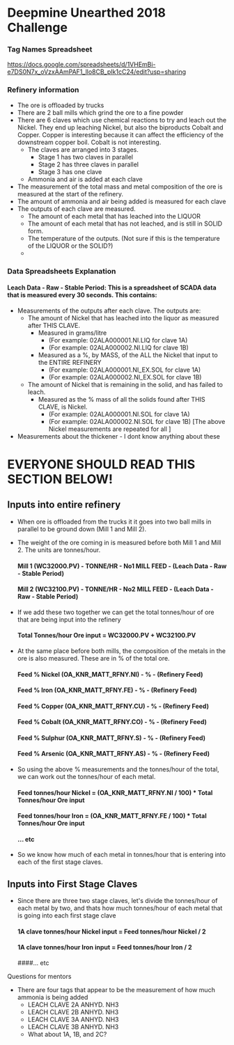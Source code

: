 # Deepmine Unearthed 2018 Challenge

### Tag Names Spreadsheet
https://docs.google.com/spreadsheets/d/1VHEmBi-e7DS0N7x_oVzxAAmPAF1_llo8CB_pIk1cC24/edit?usp=sharing


### Refinery information
- The ore is offloaded by trucks
- There are 2 ball mills which grind the ore to a fine powder
- There are 6 claves which use chemical reactions to try and leach out the Nickel. They end up leaching Nickel, but also the biproducts Cobalt and Copper. Copper is interesting because it can affect the efficiency of the downstream copper boil. Cobalt is not interesting.
    - The claves are arranged into 3 stages.
        - Stage 1 has two claves in parallel
        - Stage 2 has three claves in parallel
        - Stage 3 has one clave
    - Ammonia and air is added at each clave
- The measurement of the total mass and metal composition of the ore is measured at the start of the refinery.
- The amount of ammonia and air being added is measured for each clave
- The outputs of each clave are measured.
    - The amount of each metal that has leached into the LIQUOR    
    - The amount of each metal that has not leached, and is still in SOLID form.
    - The temperature of the outputs. (Not sure if this is the temperature of the LIQUOR or the SOLID?)
    - 

### Data Spreadsheets Explanation
#### Leach Data - Raw - Stable Period: This  is a spreadsheet of SCADA data that is measured every 30 seconds. This contains:
- Measurements of the outputs after each clave. The outputs are:
    - The amount of Nickel that has leached into the liquor as measured after THIS CLAVE.
        - Measured in grams/litre
            - (For example: 02ALA000001.NI.LIQ for clave 1A)
            - (For example: 02ALA000002.NI.LIQ for clave 1B)
        - Measured as a %, by MASS, of the ALL the Nickel that input to the ENTIRE REFINERY
            - (For example: 02ALA000001.NI_EX.SOL for clave 1A)
            - (For example: 02ALA000002.NI_EX.SOL for clave 1B)
    - The amount of Nickel that is remaining in the solid, and has failed to leach. 
        - Measured as the % mass of all the solids found after THIS CLAVE, is Nickel.
            - (For example: 02ALA000001.NI.SOL for clave 1A)
            - (For example: 02ALA000002.NI.SOL for clave 1B)
    [The above Nickel measurements are repeated for all ]
- Measurements about the thickener - I dont know anything about these

# EVERYONE SHOULD READ THIS SECTION BELOW!
## Inputs into entire refinery

- When ore is offloaded from the trucks it it goes into two ball mills in parallel to be ground down (Mill 1 and Mill 2).
- The weight of the ore coming in is measured before both Mill 1 and Mill 2. The units are tonnes/hour.
	#### Mill 1 (WC32000.PV) - TONNE/HR - No1 MILL FEED - (Leach Data - Raw - Stable Period)
	#### Mill 2 (WC32100.PV) - TONNE/HR - No2 MILL FEED - (Leach Data - Raw - Stable Period)

- If we add these two together we can get the total tonnes/hour of ore that are being input into the refinery
	#### Total Tonnes/hour Ore input = WC32000.PV + WC32100.PV
	
- At the same place before both mills, the composition of the metals in the ore is also measured. These are in % of the total ore.
	#### Feed % Nickel (OA_KNR_MATT_RFNY.NI) - % - (Refinery Feed)
	#### Feed % Iron (OA_KNR_MATT_RFNY.FE) - % - (Refinery Feed)
	#### Feed % Copper (OA_KNR_MATT_RFNY.CU) - % - (Refinery Feed)
	#### Feed % Cobalt (OA_KNR_MATT_RFNY.CO) - % - (Refinery Feed)
	#### Feed % Sulphur (OA_KNR_MATT_RFNY.S) - % - (Refinery Feed)
	#### Feed % Arsenic (OA_KNR_MATT_RFNY.AS) - % - (Refinery Feed)
	
- So using the above % measurements and the tonnes/hour of the total, we can work out the tonnes/hour of each metal.
	#### Feed tonnes/hour Nickel = (OA_KNR_MATT_RFNY.NI / 100) * Total Tonnes/hour Ore input
	#### Feed tonnes/hour Iron = (OA_KNR_MATT_RFNY.FE / 100) * Total Tonnes/hour Ore input
	#### ... etc

- So we know how much of each metal in tonnes/hour that is entering into each of the first stage claves.

## Inputs into First Stage Claves

- Since there are three two stage claves, let's divide the tonnes/hour of each metal by two, and thats how much tonnes/hour of each metal that is going into each first stage clave
	#### 1A clave tonnes/hour Nickel input = Feed tonnes/hour Nickel / 2
	#### 1A clave tonnes/hour Iron input = Feed tonnes/hour Iron / 2
	####... etc


Questions for mentors
- There are four tags that appear to be the measurement of how much ammonia is being added
    - LEACH CLAVE 2A ANHYD. NH3 	
    - LEACH CLAVE 2B ANHYD. NH3 	
    - LEACH CLAVE 3A ANHYD. NH3 
    - LEACH CLAVE 3B ANHYD. NH3 	
    - What about 1A, 1B, and 2C?
